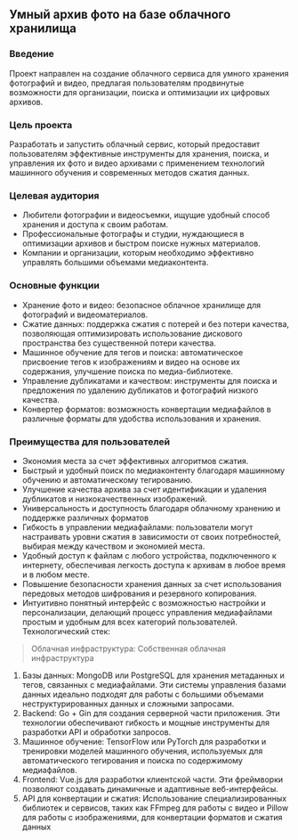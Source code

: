 ## Умный архив фото на базе облачного хранилища
### Введение
Проект направлен на создание облачного сервиса для умного хранения фотографий и видео, предлагая пользователям продвинутые возможности для организации, поиска и оптимизации их цифровых архивов.
### Цель проекта
Разработать и запустить облачный сервис, который предоставит пользователям эффективные инструменты для хранения, поиска, и управления их фото и видео архивами с применением технологий машинного обучения и современных методов сжатия данных.
### Целевая аудитория
- Любители фотографии и видеосъемки, ищущие удобный способ хранения и доступа к своим работам.
- Профессиональные фотографы и студии, нуждающиеся в оптимизации архивов и быстром поиске нужных материалов.
- Компании и организации, которым необходимо эффективно управлять большими объемами медиаконтента.
### Основные функции
- Хранение фото и видео: безопасное облачное хранилище для фотографий и видеоматериалов.
- Сжатие данных: поддержка сжатия с потерей и без потери качества, позволяющая оптимизировать использование дискового пространства без существенной потери качества.
- Машинное обучение для тегов и поиска: автоматическое присвоение тегов к изображениям и видео на основе их содержания, улучшение поиска по медиа-библиотеке.
- Управление дубликатами и качеством: инструменты для поиска и предложения по удалению дубликатов и фотографий низкого качества.
- Конвертер форматов: возможность конвертации медиафайлов в различные форматы для удобства использования и хранения.
### Преимущества для пользователей
- Экономия места за счет эффективных алгоритмов сжатия.
- Быстрый и удобный поиск по медиаконтенту благодаря машинному обучению и автоматическому тегированию.
- Улучшение качества архива за счет идентификации и удаления дубликатов и низкокачественных изображений.
- Универсальность и доступность благодаря облачному хранению и поддержке различных форматов
- Гибкость в управлении медиафайлами: пользователи могут настраивать уровни сжатия в зависимости от своих потребностей, выбирая между качеством и экономией места.
- Удобный доступ к файлам с любого устройства, подключенного к интернету, обеспечивая легкость доступа к архивам в любое время и в любом месте.
- Повышение безопасности хранения данных за счет использования передовых методов шифрования и резервного копирования.
- Интуитивно понятный интерфейс с возможностью настройки и персонализации, делающий процесс управления медиафайлами простым и удобным для всех категорий пользователей.
Технологический стек:
> Облачная инфраструктура: Собственная облачная инфраструктура
1. Базы данных: MongoDB или PostgreSQL для хранения метаданных и тегов, связанных с медиафайлами. Эти системы управления базами данных идеально подходят для работы с большими объемами неструктурированных данных и сложными запросами.
2. Backend: Go + Gin для создания серверной части приложения. Эти технологии обеспечивают гибкость и мощные инструменты для разработки API и обработки запросов.
3. Машинное обучение: TensorFlow или PyTorch для разработки и тренировки моделей машинного обучения, используемых для автоматического тегирования и поиска по содержимому медиафайлов.
4. Frontend: Vue.js для разработки клиентской части. Эти фреймворки позволяют создавать динамичные и адаптивные веб-интерфейсы.
5. API для конвертации и сжатия: Использование специализированных библиотек и сервисов, таких как FFmpeg для работы с видео и Pillow для работы с изображениями, для конвертации форматов и сжатия данных